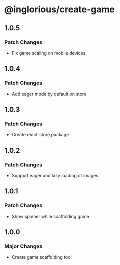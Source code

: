 # @inglorious/create-game

## 1.0.5

### Patch Changes

- Fix game scaling on mobile devices

## 1.0.4

### Patch Changes

- Add eager mode by default on store

## 1.0.3

### Patch Changes

- Create react-store package

## 1.0.2

### Patch Changes

- Support eager and lazy loading of images

## 1.0.1

### Patch Changes

- Show spinner while scaffolding game

## 1.0.0

### Major Changes

- Create game scaffolding tool
